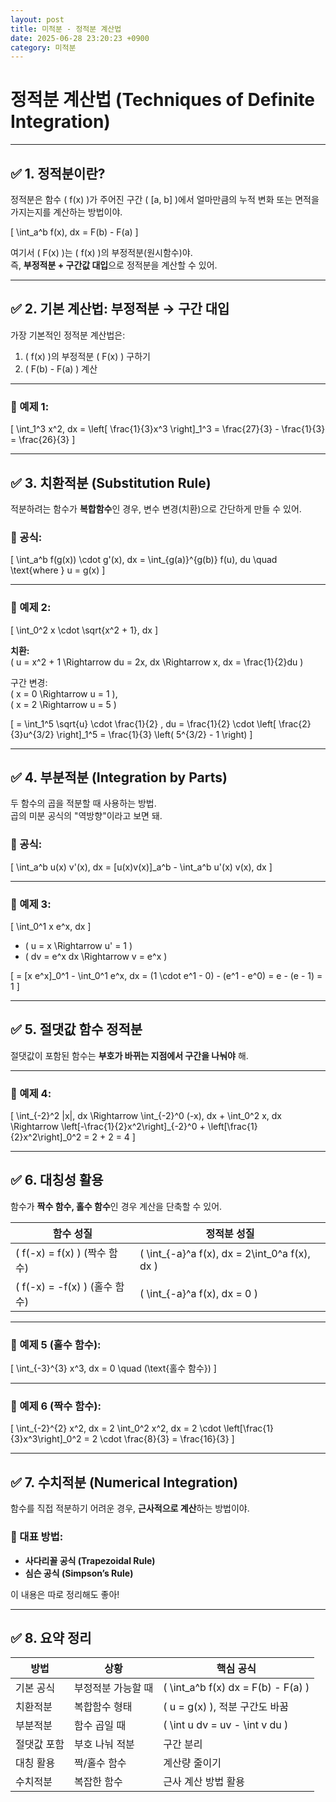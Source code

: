 ```yaml
---
layout: post
title: 미적분 - 정적분 계산법
date: 2025-06-28 23:20:23 +0900
category: 미적분
---
```

# 정적분 계산법 (Techniques of Definite Integration)

---

## ✅ 1. 정적분이란?

정적분은 함수 \( f(x) \)가 주어진 구간 \( [a, b] \)에서 얼마만큼의 누적 변화 또는 면적을 가지는지를 계산하는 방법이야.

\[
\int_a^b f(x)\, dx = F(b) - F(a)
\]

여기서 \( F(x) \)는 \( f(x) \)의 부정적분(원시함수)야.  
즉, **부정적분 + 구간값 대입**으로 정적분을 계산할 수 있어.

---

## ✅ 2. 기본 계산법: 부정적분 → 구간 대입

가장 기본적인 정적분 계산법은:

1. \( f(x) \)의 부정적분 \( F(x) \) 구하기  
2. \( F(b) - F(a) \) 계산

---

### 📌 예제 1:

\[
\int_1^3 x^2\, dx = \left[ \frac{1}{3}x^3 \right]_1^3 = \frac{27}{3} - \frac{1}{3} = \frac{26}{3}
\]

---

## ✅ 3. 치환적분 (Substitution Rule)

적분하려는 함수가 **복합함수**인 경우, 변수 변경(치환)으로 간단하게 만들 수 있어.

### 📌 공식:

\[
\int_a^b f(g(x)) \cdot g'(x)\, dx = \int_{g(a)}^{g(b)} f(u)\, du
\quad \text{where } u = g(x)
\]

---

### 📌 예제 2:

\[
\int_0^2 x \cdot \sqrt{x^2 + 1}\, dx
\]

**치환:**  
\( u = x^2 + 1 \Rightarrow du = 2x\, dx \Rightarrow x\, dx = \frac{1}{2}du \)

구간 변경:  
\( x = 0 \Rightarrow u = 1 \),  
\( x = 2 \Rightarrow u = 5 \)

\[
= \int_1^5 \sqrt{u} \cdot \frac{1}{2} \, du
= \frac{1}{2} \cdot \left[ \frac{2}{3}u^{3/2} \right]_1^5
= \frac{1}{3} \left( 5^{3/2} - 1 \right)
\]

---

## ✅ 4. 부분적분 (Integration by Parts)

두 함수의 곱을 적분할 때 사용하는 방법.  
곱의 미분 공식의 "역방향"이라고 보면 돼.

### 📌 공식:

\[
\int_a^b u(x) v'(x)\, dx = [u(x)v(x)]_a^b - \int_a^b u'(x) v(x)\, dx
\]

---

### 📌 예제 3:

\[
\int_0^1 x e^x\, dx
\]

- \( u = x \Rightarrow u' = 1 \)  
- \( dv = e^x dx \Rightarrow v = e^x \)

\[
= [x e^x]_0^1 - \int_0^1 e^x\, dx = (1 \cdot e^1 - 0) - (e^1 - e^0) = e - (e - 1) = 1
\]

---

## ✅ 5. 절댓값 함수 정적분

절댓값이 포함된 함수는 **부호가 바뀌는 지점에서 구간을 나눠야** 해.

---

### 📌 예제 4:

\[
\int_{-2}^2 |x|\, dx
\Rightarrow \int_{-2}^0 (-x)\, dx + \int_0^2 x\, dx
\Rightarrow \left[-\frac{1}{2}x^2\right]_{-2}^0 + \left[\frac{1}{2}x^2\right]_0^2
= 2 + 2 = 4
\]

---

## ✅ 6. 대칭성 활용

함수가 **짝수 함수, 홀수 함수**인 경우 계산을 단축할 수 있어.

| 함수 성질 | 정적분 성질 |
|-----------|-----------------|
| \( f(-x) = f(x) \) (짝수 함수) | \( \int_{-a}^a f(x)\, dx = 2\int_0^a f(x)\, dx \) |
| \( f(-x) = -f(x) \) (홀수 함수) | \( \int_{-a}^a f(x)\, dx = 0 \) |

---

### 📌 예제 5 (홀수 함수):

\[
\int_{-3}^{3} x^3\, dx = 0 \quad (\text{홀수 함수})
\]

---

### 📌 예제 6 (짝수 함수):

\[
\int_{-2}^{2} x^2\, dx = 2 \int_0^2 x^2\, dx = 2 \cdot \left[\frac{1}{3}x^3\right]_0^2 = 2 \cdot \frac{8}{3} = \frac{16}{3}
\]

---

## ✅ 7. 수치적분 (Numerical Integration)

함수를 직접 적분하기 어려운 경우, **근사적으로 계산**하는 방법이야.

### 📌 대표 방법:

- **사다리꼴 공식 (Trapezoidal Rule)**  
- **심슨 공식 (Simpson’s Rule)**

이 내용은 따로 정리해도 좋아!

---

## ✅ 8. 요약 정리

| 방법 | 상황 | 핵심 공식 |
|------|------|-----------|
| 기본 공식 | 부정적분 가능할 때 | \( \int_a^b f(x) dx = F(b) - F(a) \) |
| 치환적분 | 복합함수 형태 | \( u = g(x) \), 적분 구간도 바꿈 |
| 부분적분 | 함수 곱일 때 | \( \int u dv = uv - \int v du \) |
| 절댓값 포함 | 부호 나눠 적분 | 구간 분리 |
| 대칭 활용 | 짝/홀수 함수 | 계산량 줄이기 |
| 수치적분 | 복잡한 함수 | 근사 계산 방법 활용 |